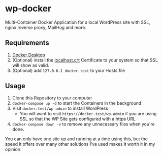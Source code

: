# wp-docker
Multi-Container Docker Application for a local WordPress site with SSL, nginx reverse proxy, MailHog and more.

## Requirements
1. [Docker Desktop](https://www.docker.com/products/docker-desktop)
2. (Optional) install the [localhost.crt](https://github.com/d4mation/wp-docker/raw/master/config/ssl-certs/localhost.crt) Certificate to your system so that SSL will show as valid.
3. (Optional) add `127.0.0.1 docker.test` to your Hosts file

## Usage
1. Clone this Repository to your computer
2. `docker-compose up -d` to start the Containers in the background
3. Visit `docker.test/wp-admin` to install WordPress
    - You will want to visit `https://docker.test/wp-admin` if you are using SSL so that the WP Site gets configured with a https URL
4. `docker-compose down -v` to remove any unnecessary files when you're done.

You can only have one site up and running at a time using this, but the speed it offers over many other solutions I've used makes it worth it in my opinion.

